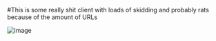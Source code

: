 #This is some really shit client with loads of skidding and probably rats because of the amount of URLs 

![image](https://user-images.githubusercontent.com/83557736/147782668-bb698c85-9013-4d9a-9986-e51232a92c23.png)
